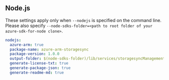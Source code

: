 ## Node.js

These settings apply only when `--nodejs` is specified on the command line.
Please also specify `--node-sdks-folder=<path to root folder of your azure-sdk-for-node clone>`.

``` yaml $(nodejs)
nodejs:
  azure-arm: true
  package-name: azure-arm-storagesync
  package-version: 1.0.0
  output-folder: $(node-sdks-folder)/lib/services/storagesyncManagement
  generate-license-txt: true
  generate-package-json: true
  generate-readme-md: true
```
